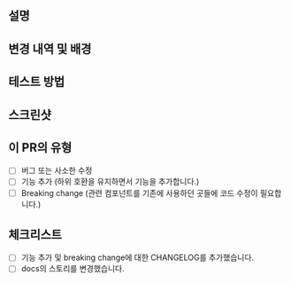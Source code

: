 <!--- 이 PR을 요약한 내용으로 위 제목 폼을 채워 주세요. -->

## 설명
<!--- 이 PR 내용에 대한 요약입니다. 최대 3줄을 넘지 않도록 해주세요. -->

## 변경 내역 및 배경
<!--- 이 변경이 왜 필요한가요? 어떤 문제를 해결하나요? -->
<!--- 그 문제와 관련 있는 이슈가 열려 있다면, 여기 링크를 붙여 주세요. -->

## 테스트 방법
<!--- 이 기능(혹은 수정)을 어떻게 테스트하셨는지 적어 주세요. -->
<!--- 테스팅 환경과 다른 영역에 미치는 영향 등도 포함되면 좋습니다. -->

## 스크린샷
<!--- 이 변경과 관련있는 스크린샷을 첨부해 주세요. -->
<!--- 반드시 필요한 게 아니라면 생략 가능합니다. -->

## 이 PR의 유형
<!--- 어떤 유형의 변경인가요? 해당하는 모든 유형에 체크해주세요. [x]로 체크할 수 있습니다: -->
- [ ] 버그 또는 사소한 수정  
- [ ] 기능 추가 (하위 호환을 유지하면서 기능을 추가합니다.)
- [ ] Breaking change (관련 컴포넌트를 기존에 사용하던 곳들에 코드 수정이 필요합니다.)

## 체크리스트
<!--- 각 항목을 읽어 보시고, 해당하는 항목에 [x]를 표시해주세요. -->
<!--- 조금이라도 명확하지 않은 부분이 있다면 슬랙 #triple-web-dev 채널로 질문해주세요! -->
- [ ] 기능 추가 및 breaking change에 대한 CHANGELOG를 추가했습니다.
- [ ] docs의 스토리를 변경했습니다.
